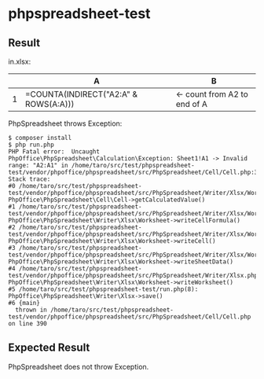 # phpspreadsheet-test


## Result

in.xlsx:

|     | A                                     | B                            |
|----:|---------------------------------------|------------------------------|
|   1 | =COUNTA(INDIRECT("A2:A" & ROWS(A:A))) | <- count from A2 to end of A |


PhpSpreadsheet throws Exception:

```
$ composer install
$ php run.php 
PHP Fatal error:  Uncaught PhpOffice\PhpSpreadsheet\Calculation\Exception: Sheet1!A1 -> Invalid range: "A2:A1" in /home/taro/src/test/phpspreadsheet-test/vendor/phpoffice/phpspreadsheet/src/PhpSpreadsheet/Cell/Cell.php:390
Stack trace:
#0 /home/taro/src/test/phpspreadsheet-test/vendor/phpoffice/phpspreadsheet/src/PhpSpreadsheet/Writer/Xlsx/Worksheet.php(1213): PhpOffice\PhpSpreadsheet\Cell\Cell->getCalculatedValue()
#1 /home/taro/src/test/phpspreadsheet-test/vendor/phpoffice/phpspreadsheet/src/PhpSpreadsheet/Writer/Xlsx/Worksheet.php(1282): PhpOffice\PhpSpreadsheet\Writer\Xlsx\Worksheet->writeCellFormula()
#2 /home/taro/src/test/phpspreadsheet-test/vendor/phpoffice/phpspreadsheet/src/PhpSpreadsheet/Writer/Xlsx/Worksheet.php(1134): PhpOffice\PhpSpreadsheet\Writer\Xlsx\Worksheet->writeCell()
#3 /home/taro/src/test/phpspreadsheet-test/vendor/phpoffice/phpspreadsheet/src/PhpSpreadsheet/Writer/Xlsx/Worksheet.php(71): PhpOffice\PhpSpreadsheet\Writer\Xlsx\Worksheet->writeSheetData()
#4 /home/taro/src/test/phpspreadsheet-test/vendor/phpoffice/phpspreadsheet/src/PhpSpreadsheet/Writer/Xlsx.php(394): PhpOffice\PhpSpreadsheet\Writer\Xlsx\Worksheet->writeWorksheet()
#5 /home/taro/src/test/phpspreadsheet-test/run.php(8): PhpOffice\PhpSpreadsheet\Writer\Xlsx->save()
#6 {main}
  thrown in /home/taro/src/test/phpspreadsheet-test/vendor/phpoffice/phpspreadsheet/src/PhpSpreadsheet/Cell/Cell.php on line 390
```


## Expected Result

PhpSpreadsheet does not throw Exception.

